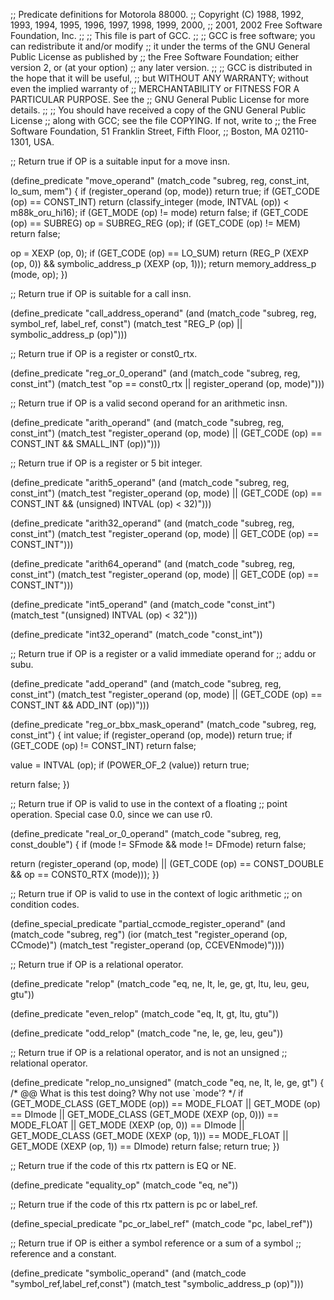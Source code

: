 ;; Predicate definitions for Motorola 88000.
;; Copyright (C) 1988, 1992, 1993, 1994, 1995, 1996, 1997, 1998, 1999, 2000,
;; 2001, 2002 Free Software Foundation, Inc.
;;
;; This file is part of GCC.
;;
;; GCC is free software; you can redistribute it and/or modify
;; it under the terms of the GNU General Public License as published by
;; the Free Software Foundation; either version 2, or (at your option)
;; any later version.
;;
;; GCC is distributed in the hope that it will be useful,
;; but WITHOUT ANY WARRANTY; without even the implied warranty of
;; MERCHANTABILITY or FITNESS FOR A PARTICULAR PURPOSE.  See the
;; GNU General Public License for more details.
;;
;; You should have received a copy of the GNU General Public License
;; along with GCC; see the file COPYING.  If not, write to
;; the Free Software Foundation, 51 Franklin Street, Fifth Floor,
;; Boston, MA 02110-1301, USA. 

;; Return true if OP is a suitable input for a move insn.

(define_predicate "move_operand"
  (match_code "subreg, reg, const_int, lo_sum, mem")
{
  if (register_operand (op, mode))
    return true;
  if (GET_CODE (op) == CONST_INT)
    return (classify_integer (mode, INTVAL (op)) < m88k_oru_hi16);
  if (GET_MODE (op) != mode)
    return false;
  if (GET_CODE (op) == SUBREG)
    op = SUBREG_REG (op);
  if (GET_CODE (op) != MEM)
    return false;

  op = XEXP (op, 0);
  if (GET_CODE (op) == LO_SUM)
    return (REG_P (XEXP (op, 0))
	    && symbolic_address_p (XEXP (op, 1)));
  return memory_address_p (mode, op);
})

;; Return true if OP is suitable for a call insn.

(define_predicate "call_address_operand"
  (and (match_code "subreg, reg, symbol_ref, label_ref, const")
       (match_test "REG_P (op) || symbolic_address_p (op)")))

;; Return true if OP is a register or const0_rtx.

(define_predicate "reg_or_0_operand"
  (and (match_code "subreg, reg, const_int")
       (match_test "op == const0_rtx || register_operand (op, mode)")))

;; Return true if OP is a valid second operand for an arithmetic insn.

(define_predicate "arith_operand"
  (and (match_code "subreg, reg, const_int")
       (match_test "register_operand (op, mode)
		    || (GET_CODE (op) == CONST_INT && SMALL_INT (op))")))

;; Return true if OP is a register or 5 bit integer.

(define_predicate "arith5_operand"
  (and (match_code "subreg, reg, const_int")
       (match_test "register_operand (op, mode)
		    || (GET_CODE (op) == CONST_INT
			&& (unsigned) INTVAL (op) < 32)")))

(define_predicate "arith32_operand"
  (and (match_code "subreg, reg, const_int")
       (match_test "register_operand (op, mode)
		    || GET_CODE (op) == CONST_INT")))

(define_predicate "arith64_operand"
  (and (match_code "subreg, reg, const_int")
       (match_test "register_operand (op, mode)
		    || GET_CODE (op) == CONST_INT")))

(define_predicate "int5_operand"
  (and (match_code "const_int")
       (match_test "(unsigned) INTVAL (op) < 32")))

(define_predicate "int32_operand"
  (match_code "const_int"))

;; Return true if OP is a register or a valid immediate operand for
;; addu or subu.

(define_predicate "add_operand"
  (and (match_code "subreg, reg, const_int")
       (match_test "register_operand (op, mode)
		    || (GET_CODE (op) == CONST_INT && ADD_INT (op))")))

(define_predicate "reg_or_bbx_mask_operand"
  (match_code "subreg, reg, const_int")
{
  int value;
  if (register_operand (op, mode))
    return true;
  if (GET_CODE (op) != CONST_INT)
    return false;

  value = INTVAL (op);
  if (POWER_OF_2 (value))
    return true;

  return false;
})

;; Return true if OP is valid to use in the context of a floating
;; point operation.  Special case 0.0, since we can use r0.

(define_predicate "real_or_0_operand"
  (match_code "subreg, reg, const_double")
{
  if (mode != SFmode && mode != DFmode)
    return false;

  return (register_operand (op, mode)
	  || (GET_CODE (op) == CONST_DOUBLE
	      && op == CONST0_RTX (mode)));
})

;; Return true if OP is valid to use in the context of logic arithmetic
;; on condition codes.

(define_special_predicate "partial_ccmode_register_operand"
  (and (match_code "subreg, reg")
       (ior (match_test "register_operand (op, CCmode)")
	    (match_test "register_operand (op, CCEVENmode)"))))

;; Return true if OP is a relational operator.

(define_predicate "relop"
  (match_code "eq, ne, lt, le, ge, gt, ltu, leu, geu, gtu"))

(define_predicate "even_relop"
  (match_code "eq, lt, gt, ltu, gtu"))

(define_predicate "odd_relop"
  (match_code "ne, le, ge, leu, geu"))

;; Return true if OP is a relational operator, and is not an unsigned
;; relational operator.

(define_predicate "relop_no_unsigned"
  (match_code "eq, ne, lt, le, ge, gt")
{
  /* @@ What is this test doing?  Why not use `mode'?  */
  if (GET_MODE_CLASS (GET_MODE (op)) == MODE_FLOAT
      || GET_MODE (op) == DImode
      || GET_MODE_CLASS (GET_MODE (XEXP (op, 0))) == MODE_FLOAT
      || GET_MODE (XEXP (op, 0)) == DImode
      || GET_MODE_CLASS (GET_MODE (XEXP (op, 1))) == MODE_FLOAT
      || GET_MODE (XEXP (op, 1)) == DImode)
    return false;
  return true;
})

;; Return true if the code of this rtx pattern is EQ or NE.

(define_predicate "equality_op"
  (match_code "eq, ne"))

;; Return true if the code of this rtx pattern is pc or label_ref.

(define_special_predicate "pc_or_label_ref"
  (match_code "pc, label_ref"))

;; Return true if OP is either a symbol reference or a sum of a symbol
;; reference and a constant.

(define_predicate "symbolic_operand"
  (and (match_code "symbol_ref,label_ref,const")
       (match_test "symbolic_address_p (op)")))
